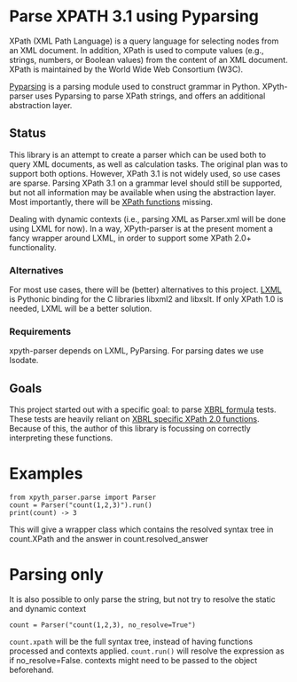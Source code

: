 # Parse XPATH 3.1 using Pyparsing
XPath (XML Path Language) is a query language for selecting nodes from an XML document.
In addition, XPath is used to compute values (e.g., strings, numbers, or Boolean values) from the content of an XML document.
XPath is maintained by the World Wide Web Consortium (W3C).

[Pyparsing](https://github.com/pyparsing/pyparsing) is a parsing module used to construct grammar in Python.
XPyth-parser uses Pyparsing to parse XPath strings, and offers an additional abstraction layer.

## Status
This library is an attempt to create a parser which can be used both to query XML documents,
as well as calculation tasks.
The original plan was to support both options. However, XPath 3.1 is not widely used, so use cases are sparse.
Parsing XPath 3.1 on a grammar level should still be supported, but not all information may be available when using
the abstraction layer. Most importantly, there will be [XPath functions](https://www.w3.org/2005/xpath-functions/) missing.

Dealing with dynamic contexts (i.e., parsing XML as Parser.xml will be done using LXML for now). 
In a way, XPyth-parser is at the present moment a fancy wrapper around LXML, in order to support some XPath 2.0+ functionality.

### Alternatives
For most use cases, there will be (better) alternatives to this project. [LXML](https://lxml.de/) is Pythonic binding
for the C libraries libxml2 and libxslt. If only XPath 1.0 is needed, LXML will be a better solution.

### Requirements
xpyth-parser depends on LXML, PyParsing. For parsing dates we use Isodate.

## Goals
This project started out with a specific goal:
to parse [XBRL formula](https://specifications.xbrl.org/work-product-index-formula-formula-1.0.html) tests.
These tests are heavily reliant on [XBRL specific XPath 2.0 functions](https://specifications.xbrl.org/work-product-index-registries-functions-registry-1.0.html).
Because of this, the author of this library is focussing on correctly interpreting these functions.

# Examples

    
    from xpyth_parser.parse import Parser 
    count = Parser("count(1,2,3)").run()
    print(count) -> 3
    

This will give a wrapper class which contains the resolved syntax tree in count.XPath and the answer in count.resolved_answer

# Parsing only
It is also possible to only parse the string, but not try to resolve the static and dynamic context

    count = Parser("count(1,2,3), no_resolve=True")

`count.xpath` will be the full syntax tree, instead of having functions processed and contexts applied.
`count.run()` will resolve the expression as if no_resolve=False. contexts might need to be passed to the object beforehand.

